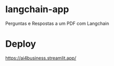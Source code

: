 # langchain-app
Perguntas e Respostas a um PDF com Langchain

# Deploy
https://ai4business.streamlit.app/
